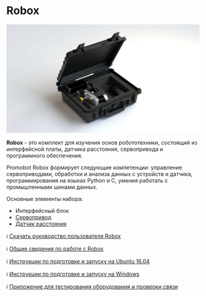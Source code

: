 # Robox

![device_image](/Robox/res/robox.png "Robox") 

**Robox** - это комплект для изучения основ робототехники, состоящий из интерфейсной платы, датчика расстояния, сервопривода и программного обеспечения. 

Promobot Robox формирует следующие компетенции: управление сервоприводами, обработки и анализа данных с устройств и датчика, программирования на языках Python и C, умения работать с промышленными шинами данных.

Основные элементы набора:

- Интерфейсный блок
- [Сервопривод](/Robox/servo)
- [Датчик расстояния](/Robox/ranger)

ℹ️ [Скачать руководство пользователя Robox](/Robox/robox_manual.pdf)

ℹ️ [Общие сведения по работе с Robox](/Robox/common_info)

ℹ️ [Инструкции по подготовке и запуску на Ubuntu 16.04](/Robox/setup_ubuntu)

ℹ️ [Инструкции по подготовке и запуску на Windows](/Robox/setup_windows)

ℹ️ [Приложение для тестирования оборудования и проверки связи](/TestDevices)

